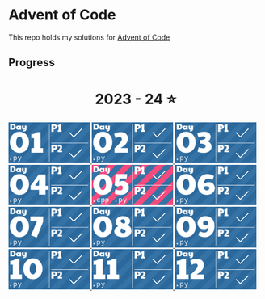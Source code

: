 # Advent of Code

This repo holds my solutions for [Advent of Code](https://adventofcode.com/)

## Progress
<!-- AOC TILES BEGIN -->
<h1 align="center">
  2023 - 24 ⭐
</h1>
<a href="2023/1/part1.py">
  <img src=".aoc_tiles/tiles/2023/01.png" width="161px">
</a>
<a href="2023/2/part1.py">
  <img src=".aoc_tiles/tiles/2023/02.png" width="161px">
</a>
<a href="2023/3/part1.py">
  <img src=".aoc_tiles/tiles/2023/03.png" width="161px">
</a>
<a href="2023/4/part1.py">
  <img src=".aoc_tiles/tiles/2023/04.png" width="161px">
</a>
<a href="2023/5/part2.cpp">
  <img src=".aoc_tiles/tiles/2023/05.png" width="161px">
</a>
<a href="2023/6/part1.py">
  <img src=".aoc_tiles/tiles/2023/06.png" width="161px">
</a>
<a href="2023/7/part1.py">
  <img src=".aoc_tiles/tiles/2023/07.png" width="161px">
</a>
<a href="2023/8/part1.py">
  <img src=".aoc_tiles/tiles/2023/08.png" width="161px">
</a>
<a href="2023/9/part1.py">
  <img src=".aoc_tiles/tiles/2023/09.png" width="161px">
</a>
<a href="2023/10/part1.py">
  <img src=".aoc_tiles/tiles/2023/10.png" width="161px">
</a>
<a href="2023/11/part1.py">
  <img src=".aoc_tiles/tiles/2023/11.png" width="161px">
</a>
<a href="2023/12/part1.py">
  <img src=".aoc_tiles/tiles/2023/12.png" width="161px">
</a>
<!-- AOC TILES END -->
